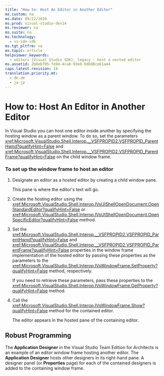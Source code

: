 ```yaml
---
title: "How to: Host An Editor in Another Editor"
ms.custom: na
ms.date: 09/22/2016
ms.prod: visual-studio-dev14
ms.reviewer: na
ms.suite: na
ms.technology: 
  - vs-ide-sdk
ms.tgt_pltfrm: na
ms.topic: article
helpviewer_keywords: 
  - editors [Visual Studio SDK], legacy - host a nested editor
ms.assetid: 2b0eb705-fe94-4ca8-93e0-9dbd8ce61a44
caps.latest.revision: 18
translation.priority.mt: 
  - de-de
  - ja-jp
---
```

# How to: Host An Editor in Another Editor
In Visual Studio you can host one editor inside another by specifying the hosting window as a parent window. To do so, set the parameters <xref:Microsoft.VisualStudio.Shell.Interop.__VSFPROPID2.VSFPROPID_ParentHwnd?qualifyHint=False> and <xref:Microsoft.VisualStudio.Shell.Interop.__VSFPROPID2.VSFPROPID_ParentFrame?qualifyHint=False> on the child window frame.  
  
### To set up the window frame to host an editor  
  
1.  Designate an editor as a hosted editor by creating a child window pane.  
  
     This pane is where the editor's text will go.  
  
2.  Create the hosting editor using the <xref:Microsoft.VisualStudio.Shell.Interop.IVsUIShellOpenDocument.OpenStandardEditor?qualifyHint=False> or <xref:Microsoft.VisualStudio.Shell.Interop.IVsUIShellOpenDocument.OpenSpecificEditor?qualifyHint=False> method.  
  
3.  Set the <xref:Microsoft.VisualStudio.Shell.Interop.__VSFPROPID2.VSFPROPID_ParentHwnd?qualifyHint=False> and <xref:Microsoft.VisualStudio.Shell.Interop.__VSFPROPID2.VSFPROPID_ParentFrame?qualifyHint=False> properties in the window frame implementation of the hosted editor by passing these properties as the parameters to the <xref:Microsoft.VisualStudio.Shell.Interop.IVsWindowFrame.SetProperty?qualifyHint=False> method, respectively.  
  
     If you need to retrieve these parameters, pass these properties to the <xref:Microsoft.VisualStudio.Shell.Interop.IVsWindowFrame.GetProperty?qualifyHint=False> method.  
  
4.  Call the <xref:Microsoft.VisualStudio.Shell.Interop.IVsWindowFrame.Show?qualifyHint=False> method for the contained editor.  
  
     The editor appears in the hosted pane of the containing editor.  
  
## Robust Programming  
 The **Application Designer** in the Visual Studio Team Edition for Architects is an example of an editor window frame hosting another editor. The **Application Designer** hosts other designers in its right-hand pane. A designer panel (or **Properties** page) for each of the contained designers is added to the containing window frame.